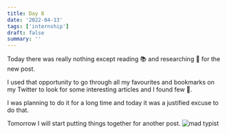 ```yaml
---
title: Day 8
date: '2022-04-13'
tags: ['internship']
draft: false
summary: ''
---
```

Today there was really nothing except reading 📚 and researching 🔎 for the new post.

I used that opportunity to go through all my favourites and bookmarks on my Twitter to look for some interesting articles and I found few 💎.

I was planning to do it for a long time and today it was a justified excuse to do that.

Tomorrow I will start putting things together for another post.
![mad typist](https://media.giphy.com/media/RRerwvHrb0nxm/giphy.gif)